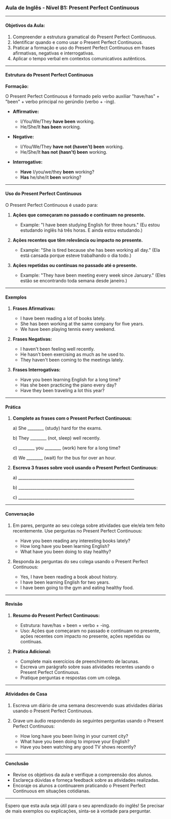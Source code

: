 ### Aula de Inglês - Nível B1: Present Perfect Continuous

---

#### Objetivos da Aula:

1. Compreender a estrutura gramatical do Present Perfect Continuous.
2. Identificar quando e como usar o Present Perfect Continuous.
3. Praticar a formação e uso do Present Perfect Continuous em frases afirmativas, negativas e interrogativas.
4. Aplicar o tempo verbal em contextos comunicativos autênticos.

---

#### Estrutura do Present Perfect Continuous

**Formação:**

O Present Perfect Continuous é formado pelo verbo auxiliar "have/has" + "been" + verbo principal no gerúndio (verbo + -ing).

- **Affirmative:** 
  
  - I/You/We/They **have been** working.
  - He/She/It **has been** working.

- **Negative:** 
  
  - I/You/We/They **have not (haven't) been** working.
  - He/She/It **has not (hasn't) been** working.

- **Interrogative:** 
  
  - **Have** I/you/we/they **been** working?
  - **Has** he/she/it **been** working?

---

#### Uso do Present Perfect Continuous

O Present Perfect Continuous é usado para:

1. **Ações que começaram no passado e continuam no presente.**
   
   - Example: "I have been studying English for three hours."
     (Eu estou estudando inglês há três horas. E ainda estou estudando.)

2. **Ações recentes que têm relevância ou impacto no presente.**
   
   - Example: "She is tired because she has been working all day."
     (Ela está cansada porque esteve trabalhando o dia todo.)

3. **Ações repetidas ou contínuas no passado até o presente.**
   
   - Example: "They have been meeting every week since January."
     (Eles estão se encontrando toda semana desde janeiro.)

---

#### Exemplos

1. **Frases Afirmativas:**
   
   - I have been reading a lot of books lately.
   - She has been working at the same company for five years.
   - We have been playing tennis every weekend.

2. **Frases Negativas:**
   
   - I haven't been feeling well recently.
   - He hasn't been exercising as much as he used to.
   - They haven't been coming to the meetings lately.

3. **Frases Interrogativas:**
   
   - Have you been learning English for a long time?
   - Has she been practicing the piano every day?
   - Have they been traveling a lot this year?

---

#### Prática

1. **Complete as frases com o Present Perfect Continuous:**
   
   a) She ________ (study) hard for the exams.
   
   b) They ________ (not, sleep) well recently.
   
   c) ________ you ________ (work) here for a long time?
   
   d) We ________ (wait) for the bus for over an hour.

2. **Escreva 3 frases sobre você usando o Present Perfect Continuous:**
   
   a) _________________________________________________________
   
   b) _________________________________________________________
   
   c) _________________________________________________________

---

#### Conversação

1. Em pares, pergunte ao seu colega sobre atividades que ele/ela tem feito recentemente. Use perguntas no Present Perfect Continuous:
   
   - Have you been reading any interesting books lately?
   - How long have you been learning English?
   - What have you been doing to stay healthy?

2. Responda às perguntas do seu colega usando o Present Perfect Continuous:
   
   - Yes, I have been reading a book about history.
   - I have been learning English for two years.
   - I have been going to the gym and eating healthy food.

---

#### Revisão

1. **Resumo do Present Perfect Continuous:**
   
   - Estrutura: have/has + been + verbo + -ing.
   - Uso: Ações que começaram no passado e continuam no presente, ações recentes com impacto no presente, ações repetidas ou contínuas.

2. **Prática Adicional:**
   
   - Complete mais exercícios de preenchimento de lacunas.
   - Escreva um parágrafo sobre suas atividades recentes usando o Present Perfect Continuous.
   - Pratique perguntas e respostas com um colega.

---

#### Atividades de Casa

1. Escreva um diário de uma semana descrevendo suas atividades diárias usando o Present Perfect Continuous.

2. Grave um áudio respondendo às seguintes perguntas usando o Present Perfect Continuous:
   
   - How long have you been living in your current city?
   - What have you been doing to improve your English?
   - Have you been watching any good TV shows recently?

---

#### Conclusão

- Revise os objetivos da aula e verifique a compreensão dos alunos.
- Esclareça dúvidas e forneça feedback sobre as atividades realizadas.
- Encoraje os alunos a continuarem praticando o Present Perfect Continuous em situações cotidianas.

---

Espero que esta aula seja útil para o seu aprendizado do inglês! Se precisar de mais exemplos ou explicações, sinta-se à vontade para perguntar.
